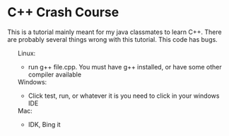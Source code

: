 # C++ Crash Course
This is a tutorial mainly meant for my java classmates to learn C++. There are probably several things wrong with this tutorial. This code has bugs.
<ul>
	<dt>Linux:
		<ul>
			<li>run g++ file.cpp. You must have g++ installed, or have some other compiler available</li>
		</ul>
	</dt>
	<dt>Windows:
		<ul>
			<li>Click test, run, or whatever it is you need to click in your windows IDE</li>
		</ul>
	</dt>
	<dt>Mac:
		<ul>
			<li>IDK, Bing it</li>
		</ul>
	</dt>
</ul>
